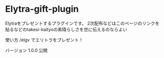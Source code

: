 # Elytra-gift-plugin
Elytraをプレゼントするプラグインです。
2次配布などはこのページのリンクを貼るなどのtakesi-kaityoの素晴らしさを世に伝えるのならよい

使い方
/elgv でエリトラをプレゼント！

バージョン
1.0.0
公開
